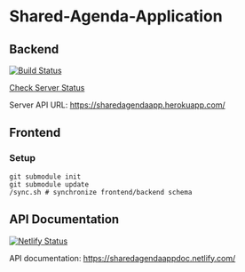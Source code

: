 # Shared-Agenda-Application

## Backend
[![Build Status](https://travis-ci.org/sudojimmy/Shared-Agenda-Application.svg?branch=master)](https://travis-ci.org/sudojimmy/Shared-Agenda-Application)

[Check Server Status](https://stats.uptimerobot.com/LP4mKtz5z)

Server API URL: https://sharedagendaapp.herokuapp.com/

## Frontend

### Setup
```
git submodule init
git submodule update
/sync.sh # synchronize frontend/backend schema
```

## API Documentation
[![Netlify Status](https://api.netlify.com/api/v1/badges/a2e9ca9e-60cd-4103-a5fd-e82bb1b76458/deploy-status)](https://app.netlify.com/sites/sharedagendaappdoc/deploys)

API documentation: https://sharedagendaappdoc.netlify.com/
